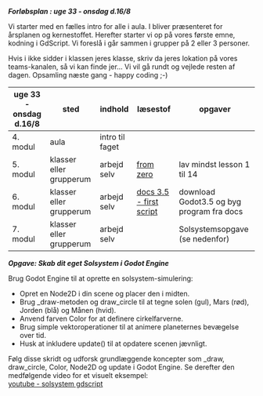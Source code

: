 ***Forløbsplan : uge 33 - onsdag d.16/8***

Vi starter med en fælles intro for alle i aula. 
I bliver præsenteret for årsplanen og kernestoffet.
Herefter starter vi op på vores første emne, kodning i GdScript.
Vi foreslå i går sammen i grupper på 2 eller 3 personer.

Hvis i ikke sidder i klassen jeres klasse, skriv da jeres lokation på vores teams-kanalen, så vi kan finde jer...
Vi vil gå rundt og vejlede resten af dagen. Opsamling næste gang - happy coding ;-) 


| uge 33 - onsdag d.16/8 | sted                    | indhold         | læsestof                                                                                                                | opgaver                                   |
|------------------------|-------------------------|-----------------|-------------------------------------------------------------------------------------------------------------------------|-------------------------------------------|
| 4. modul               | aula                    | intro til faget |                                                                                                                         |                                           |
| 5. modul               | klasser eller grupperum | arbejd selv     | [from zero](https://gdquest.github.io/learn-gdscript/)                                                                  | lav mindst lesson 1 til 14                |
| 6. modul               | klasser eller grupperum | arbejd selv     | [docs 3.5 - first script](https://docs.godotengine.org/en/3.5/getting_started/step_by_step/scripting_first_script.html) | download Godot3.5 og byg program fra docs |
| 7. modul               | klasser eller grupperum | arbejd selv     |                                                                                                                         | Solsystemsopgave (se nedenfor)            |


***Opgave: Skab dit eget Solsystem i Godot Engine***

Brug Godot Engine til at oprette en solsystem-simulering:

- Opret en Node2D i din scene og placer den i midten.
- Brug _draw-metoden og draw_circle til at tegne solen (gul), Mars (rød), Jorden (blå) og Månen (hvid).
- Anvend farven Color for at definere cirkelfarverne.
- Brug simple vektoroperationer til at animere planeternes bevægelse over tid.
- Husk at inkludere update() til at opdatere scenen jævnligt.

Følg disse skridt og udforsk grundlæggende koncepter som _draw, draw_circle, Color, Node2D og update i Godot Engine. Se derefter den medfølgende video for et visuelt eksempel:   
[youtube - solsystem gdscript](https://www.youtube.com/watch?v=XX6r4fkh_sw)